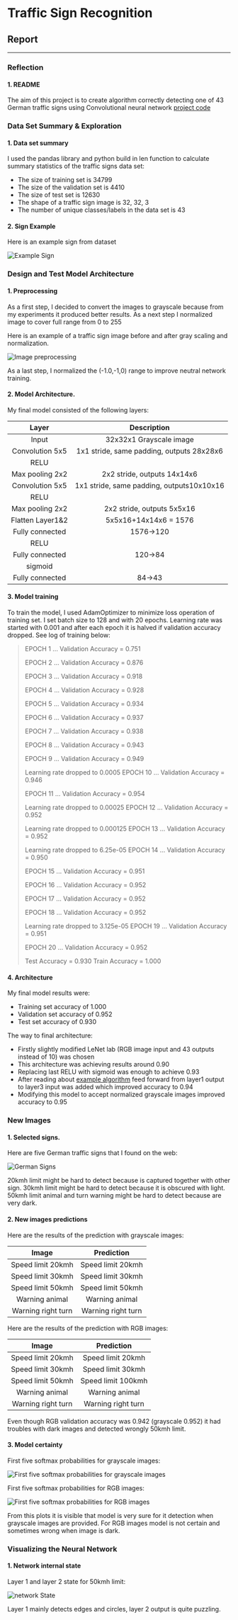 # **Traffic Sign Recognition** 

## Report


[//]: # (Image References)

[ExampleSign]: ./raportPics/ExampleSign.PNG "Example Sign"
[imagesComparison]: ./raportPics/imagesComparison.png "Images Comparison Test"
[imagesComparisonTrainingSet]: ./raportPics/imagesComparisonTrainingSet.png "Images Comparison Training"
[softmaxColor]: ./raportPics/softmaxColor.png "Softmax Result Color Image"
[softmaxGrayscale]: ./raportPics/softmaxGrayscale.png "Softmax Result Grayscale Image"
[germanSigns]: ./raportPics/germanSigns.png "Softmax Result Grayscale Image"
[networkState]: ./raportPics/networkState.PNG "network State"


---
### Reflection

#### 1. README
The aim of this project is to create algorithm correctly detecting one of 43 German traffic signs using Convolutional neural network [project code](https://github.com/jakubkid/trafficSign/blob/master/Traffic_Sign_Classifier.ipynb)

### Data Set Summary & Exploration

#### 1. Data set summary

I used the pandas library and python build in len function to calculate summary statistics of the traffic
signs data set:

* The size of training set is 34799
* The size of the validation set is 4410
* The size of test set is 12630
* The shape of a traffic sign image is 32, 32, 3
* The number of unique classes/labels in the data set is 43

#### 2. Sign Example

Here is an example sign from dataset 

![Example Sign][ExampleSign]

### Design and Test Model Architecture

#### 1. Preprocessing

As a first step, I decided to convert the images to grayscale because from my experiments it produced better results. As a next step I normalized image to cover full range from 0 to 255

Here is an example of a traffic sign image before and after gray scaling and normalization.

![Image preprocessing][imagesComparisonTrainingSet]

As a last step, I normalized the (-1.0,-1,0) range to improve neutral network training.


#### 2. Model Architecture.

My final model consisted of the following layers:

| Layer         		|     Description	        					| 
|:---------------------:|:---------------------------------------------:| 
| Input         		| 32x32x1 Grayscale image   					| 
| Convolution 5x5     	| 1x1 stride, same padding, outputs 28x28x6 	|
| RELU					|												|
| Max pooling 2x2      	| 2x2 stride, outputs 14x14x6					|
| Convolution 5x5	    | 1x1 stride, same padding, outputs10x10x16  	|
| RELU					|												|
| Max pooling 2x2      	| 2x2 stride, outputs 5x5x16					|
| Flatten Layer1&2		| 5x5x16+14x14x6 = 1576							|
| Fully connected		| 1576->120    									|
| RELU					|												|
| Fully connected		| 120->84    									|
| sigmoid				|												|
| Fully connected		| 84->43    									|
 


#### 3. Model training

To train the model, I used AdamOptimizer to minimize loss operation of training set. I set batch size to 128 and with 20 epochs. Learning rate was started with 0.001 and after each epoch it is halved if validation accuracy dropped. See log of training below:

>EPOCH 1 ...
>Validation Accuracy = 0.751
>
>EPOCH 2 ...
>Validation Accuracy = 0.876
>
>EPOCH 3 ...
>Validation Accuracy = 0.918
>
>EPOCH 4 ...
>Validation Accuracy = 0.928
>
>EPOCH 5 ...
>Validation Accuracy = 0.934
>
>EPOCH 6 ...
>Validation Accuracy = 0.937
>
>EPOCH 7 ...
>Validation Accuracy = 0.938
>
>EPOCH 8 ...
>Validation Accuracy = 0.943
>
>EPOCH 9 ...
>Validation Accuracy = 0.949
>
>Learning rate dropped to 0.0005
>EPOCH 10 ...
>Validation Accuracy = 0.946
>
>EPOCH 11 ...
>Validation Accuracy = 0.954
>
>Learning rate dropped to 0.00025
>EPOCH 12 ...
>Validation Accuracy = 0.952
>
>Learning rate dropped to 0.000125
>EPOCH 13 ...
>Validation Accuracy = 0.952
>
>Learning rate dropped to 6.25e-05
>EPOCH 14 ...
>Validation Accuracy = 0.950
>
>EPOCH 15 ...
>Validation Accuracy = 0.951
>
>EPOCH 16 ...
>Validation Accuracy = 0.952
>
>EPOCH 17 ...
>Validation Accuracy = 0.952
>
>EPOCH 18 ...
>Validation Accuracy = 0.952
>
>Learning rate dropped to 3.125e-05
>EPOCH 19 ...
>Validation Accuracy = 0.951
>
>EPOCH 20 ...
>Validation Accuracy = 0.952
>
>Test Accuracy = 0.930
>Train Accuracy = 1.000



#### 4. Architecture

My final model results were:
* Training set accuracy of 1.000
* Validation set accuracy of 0.952
* Test set accuracy of 0.930

The way to final architecture:
* Firstly slightly modified LeNet lab (RGB image input and 43 outputs instead of 10) was chosen 
* This architecture was achieving results around 0.90
* Replacing last RELU with sigmoid was enough to achieve 0.93
* After reading about [example algorithm](http://yann.lecun.com/exdb/publis/pdf/sermanet-ijcnn-11.pdf) feed forward from layer1 output to layer3 input was added which improved accuracy to 0.94
* Modifying this model to accept normalized grayscale images improved accuracy to 0.95


### New Images

#### 1. Selected signs.

Here are five German traffic signs that I found on the web:

![German Signs][germanSigns]

20kmh limit might be hard to detect because is captured together with other sign. 30kmh limit might be hard to detect because it is obscured with light. 50kmh limit animal and turn warning might be hard to detect because are very dark.

#### 2. New images predictions

Here are the results of the prediction with grayscale images:

| Image			        |     Prediction	        					|
|:---------------------:|:---------------------------------------------:|
| Speed limit 20kmh 	| Speed limit 20kmh  							|
| Speed limit 30kmh  	| Speed limit 30kmh 							|
| Speed limit 50kmh		| Speed limit 50kmh								|
| Warning animal   		| Warning animal 				 				|
| Warning right turn    | Warning right turn    	    				|

Here are the results of the prediction with RGB images:

| Image			        |     Prediction	        					|
|:---------------------:|:---------------------------------------------:|
| Speed limit 20kmh 	| Speed limit 20kmh  							|
| Speed limit 30kmh  	| Speed limit 30kmh 							|
| Speed limit 50kmh		| Speed limit 100kmh					    	|
| Warning animal   		| Warning animal 				 				|
| Warning right turn    | Warning right turn    	    				|

Even though RGB validation accuracy was 0.942 (grayscale 0.952) it had troubles with dark images and detected wrongly 50kmh limit.

#### 3. Model certainty 
First five softmax probabilities for grayscale images:

![First five softmax probabilities for grayscale images][softmaxGrayscale]

First five softmax probabilities for RGB images:

![First five softmax probabilities for RGB images][softmaxColor]

From this plots it is visible that model is very sure for it detection when grayscale images are provided. For RGB images model is not certain and sometimes wrong when image is dark.


### Visualizing the Neural Network 
#### 1. Network internal state

Layer 1 and layer 2 state for 50kmh limit:

![network State][networkState]

Layer 1 mainly detects edges and circles, layer 2 output is quite puzzling.
